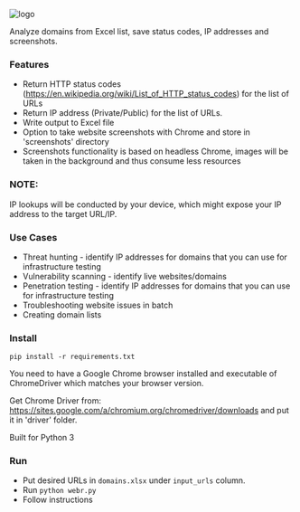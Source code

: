 ![logo](https://i.imgur.com/FeYoYqQ.png)

Analyze domains from Excel list, save status codes, IP addresses and screenshots.

### Features ###

* Return HTTP status codes (https://en.wikipedia.org/wiki/List_of_HTTP_status_codes) for the list of URLs
* Return IP address (Private/Public) for the list of URLs.
* Write output to Excel file
* Option to take website screenshots with Chrome and store in 'screenshots' directory
* Screenshots functionality is based on headless Chrome, images will be taken in the background and thus consume less resources

### NOTE: ###

IP lookups will be conducted by your device, which might expose your IP address to the target URL/IP.

### Use Cases ###

* Threat hunting - identify IP addresses for domains that you can use for infrastructure testing
* Vulnerability scanning - identify live websites/domains 
* Penetration testing - identify IP addresses for domains that you can use for infrastructure testing
* Troubleshooting website issues in batch
* Creating domain lists

### Install ####

`pip install -r requirements.txt`

You need to have a Google Chrome browser installed and executable of ChromeDriver which matches your browser version.

Get Chrome Driver from: https://sites.google.com/a/chromium.org/chromedriver/downloads and put it in 'driver' folder.

Built for Python 3

### Run ###

* Put desired URLs in `domains.xlsx` under `input_urls` column.
* Run `python webr.py`
* Follow instructions
